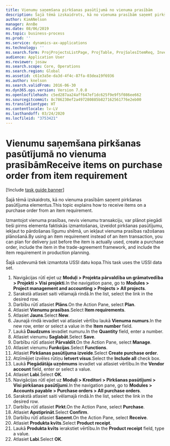 ```yaml
---
title: Vienumu saņemšana pirkšanas pasūtījumā no vienuma prasībām
description: Šajā tēmā izskaidrots, kā no vienuma prasībām saņemt pirkšanas pasūtījuma elementus.
author: KimANelson
manager: AnnBe
ms.date: 08/06/2019
ms.topic: business-process
ms.prod: ''
ms.service: dynamics-ax-applications
ms.technology: ''
ms.search.form: ProjProjectsListPage, ProjTable, ProjSalesItemReq, InventItemIdLookupSimple, PurchCreateFromSalesOrder, VendAccountItemLookup, PurchTable, PurchEditLines
audience: Application User
ms.reviewer: josaw
ms.search.scope: Core, Operations
ms.search.region: Global
ms.assetid: c61e3a5e-da3d-4f4c-87fa-03dea19f6936
ms.author: knelson
ms.search.validFrom: 2016-06-30
ms.dyn365.ops.version: Version 7.0.0
ms.openlocfilehash: c5ed287aa24aff647ef1dc625f9e9f5f086ee662
ms.sourcegitcommit: 8c786230ef2a497280885b827162561776e2eb00
ms.translationtype: HT
ms.contentlocale: lv-LV
ms.lasthandoff: 03/24/2020
ms.locfileid: "3753421"
---
```

# <a name="receive-items-on-purchase-order-from-item-requirement"></a><span data-ttu-id="759a1-103">Vienumu saņemšana pirkšanas pasūtījumā no vienuma prasībām</span><span class="sxs-lookup"><span data-stu-id="759a1-103">Receive items on purchase order from item requirement</span></span>

[!include [task guide banner](../../includes/task-guide-banner.md)]

<span data-ttu-id="759a1-104">Šajā tēmā izskaidrots, kā no vienuma prasībām saņemt pirkšanas pasūtījuma elementus.</span><span class="sxs-lookup"><span data-stu-id="759a1-104">This topic explains how to receive items on a purchase order from an item requirement.</span></span>

<span data-ttu-id="759a1-105">Izmantojot vienuma prasības, nevis vienumu transakciju, var plānot piegādi tieši pirms elementa faktiskās izmantošanas, izveidot pirkšanas pasūtījumu, iekļaut to pārdošanas līgumu shēmā, un iekļaut vienuma prasības ražošanas plānošanā.</span><span class="sxs-lookup"><span data-stu-id="759a1-105">By using an item requirement instead of an item transaction, you can plan for delivery just before the item is actually used, create a purchase order, include the item in the trade-agreement framework, and include the item requirement in production planning.</span></span> 

<span data-ttu-id="759a1-106">Šajā uzdevumā tiek izmantota USSI datu kopa.</span><span class="sxs-lookup"><span data-stu-id="759a1-106">This task uses the USSI data set.</span></span>

1. <span data-ttu-id="759a1-107">Navigācijas rūtī ejiet uz **Moduļi > Projekta pārvaldība un grāmatvedība > Projekti > Visi projekti**.</span><span class="sxs-lookup"><span data-stu-id="759a1-107">In the navigation pane, go to **Modules > Project management and accounting > Projects > All projects**.</span></span>
2. <span data-ttu-id="759a1-108">Sarakstā atlasiet saiti vēlamajā rindā.</span><span class="sxs-lookup"><span data-stu-id="759a1-108">In the list, select the link in the desired row.</span></span>
3. <span data-ttu-id="759a1-109">Darbību rūtī atlasiet **Plāns**.</span><span class="sxs-lookup"><span data-stu-id="759a1-109">On the Action Pane, select **Plan**.</span></span>
4. <span data-ttu-id="759a1-110">Atlasiet **Vienumu prasības**.</span><span class="sxs-lookup"><span data-stu-id="759a1-110">Select **Item requirements**.</span></span>
5. <span data-ttu-id="759a1-111">Atlasiet **Jauns**.</span><span class="sxs-lookup"><span data-stu-id="759a1-111">Select **New**.</span></span>
6. <span data-ttu-id="759a1-112">Jaunajā rindā ievadiet vai atlasiet vērtību laukā **Vienuma numurs**.</span><span class="sxs-lookup"><span data-stu-id="759a1-112">In the new row, enter or select a value in the **Item number** field.</span></span>
7. <span data-ttu-id="759a1-113">Laukā **Daudzums** ievadiet numuru.</span><span class="sxs-lookup"><span data-stu-id="759a1-113">In the **Quantity** field, enter a number.</span></span>
8. <span data-ttu-id="759a1-114">Atlasiet vienumu **Saglabāt**.</span><span class="sxs-lookup"><span data-stu-id="759a1-114">Select **Save**.</span></span>
9. <span data-ttu-id="759a1-115">Darbību rūtī atlasiet **Pārvaldīt**.</span><span class="sxs-lookup"><span data-stu-id="759a1-115">On the Action Pane, select **Manage**.</span></span>
10. <span data-ttu-id="759a1-116">Atlasiet vienumu **Funkcijas**.</span><span class="sxs-lookup"><span data-stu-id="759a1-116">Select **Functions**.</span></span>
11. <span data-ttu-id="759a1-117">Atlasiet **Pirkšanas pasūtījuma izveide**.</span><span class="sxs-lookup"><span data-stu-id="759a1-117">Select **Create purchase order**.</span></span>
12. <span data-ttu-id="759a1-118">Atzīmējiet izvēles rūtiņu **Ietvert visus**.</span><span class="sxs-lookup"><span data-stu-id="759a1-118">Select the **Include all** check box.</span></span>
13. <span data-ttu-id="759a1-119">Laukā **Piegādātāja uzņēmums** ievadiet vai atlasiet vērtību.</span><span class="sxs-lookup"><span data-stu-id="759a1-119">In the **Vendor account** field, enter or select a value.</span></span>
14. <span data-ttu-id="759a1-120">Atlasiet **Labi**.</span><span class="sxs-lookup"><span data-stu-id="759a1-120">Select **OK**.</span></span>
15. <span data-ttu-id="759a1-121">Navigācijas rūtī ejiet uz **Moduļi > Kreditori > Pirkšanas pasūtījumi > Visi pirkšanas pasūtījumi**.</span><span class="sxs-lookup"><span data-stu-id="759a1-121">In the navigation pane, go to **Modules > Accounts payable > Purchase orders > All purchase orders**.</span></span>
16. <span data-ttu-id="759a1-122">Sarakstā atlasiet saiti vēlamajā rindā.</span><span class="sxs-lookup"><span data-stu-id="759a1-122">In the list, select the link in the desired row.</span></span>
17. <span data-ttu-id="759a1-123">Darbību rūtī atlasiet **Pirkt**.</span><span class="sxs-lookup"><span data-stu-id="759a1-123">On the Action Pane, select **Purchase**.</span></span>
18. <span data-ttu-id="759a1-124">Atlasiet **Apstiprināt**.</span><span class="sxs-lookup"><span data-stu-id="759a1-124">Select **Confirm**.</span></span>
19. <span data-ttu-id="759a1-125">Darbību rūtī atlasiet **Saņemt**.</span><span class="sxs-lookup"><span data-stu-id="759a1-125">On the Action Pane, select **Receive**.</span></span>
20. <span data-ttu-id="759a1-126">Atlasiet **Produkta kvīts**.</span><span class="sxs-lookup"><span data-stu-id="759a1-126">Select **Product receipt**.</span></span>
21. <span data-ttu-id="759a1-127">Laukā **Produkta kvīts** ierakstiet vērtību.</span><span class="sxs-lookup"><span data-stu-id="759a1-127">In the **Product receipt** field, type a value.</span></span>
22. <span data-ttu-id="759a1-128">Atlasiet **Labi**.</span><span class="sxs-lookup"><span data-stu-id="759a1-128">Select **OK**.</span></span>

